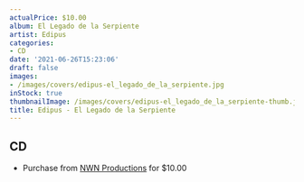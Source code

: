 ```yaml
---
actualPrice: $10.00
album: El Legado de la Serpiente
artist: Edipus
categories:
- CD
date: '2021-06-26T15:23:06'
draft: false
images:
- /images/covers/edipus-el_legado_de_la_serpiente.jpg
inStock: true
thumbnailImage: /images/covers/edipus-el_legado_de_la_serpiente-thumb.jpg
title: Edipus - El Legado de la Serpiente
---
```


## CD
* Purchase from [NWN Productions](http://shop.nwnprod.com/index.php?route=product/product&path=93&product_id=6855&sort=pd.name&order=ASC) for $10.00
